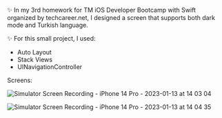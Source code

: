 ✨ In my 3rd homework for TM iOS Developer Bootcamp with Swift organized by techcareer.net, I designed a screen that supports both dark mode and Turkish language.                 

✨ For this small project, I used:
 - Auto Layout
 - Stack Views
 - UINavigationController

Screens:

![Simulator Screen Recording - iPhone 14 Pro - 2023-01-13 at 14 03 04](https://user-images.githubusercontent.com/97634053/212305353-9be2549c-de39-4ce3-84db-d1a37bc95727.gif)


![Simulator Screen Recording - iPhone 14 Pro - 2023-01-13 at 14 04 35](https://user-images.githubusercontent.com/97634053/212305505-a0b75551-0a5c-4775-9bfe-7117592ce0b9.gif)
